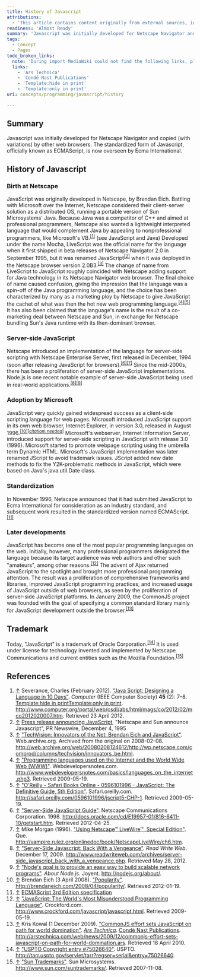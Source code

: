 ```yaml
---
title: History of Javascript
attributions:
  - 'This article contains content originally from external sources, including ones licensed under the CC-BY-SA license. [![cc-by-sa-small-wpd.png](/assets/public/c/c8/cc-by-sa-small-wpd.png)](http://creativecommons.org/licenses/by-sa/3.0/us/)'
readiness: 'Almost Ready'
summary: 'Javascript was initially developed for Netscape Navigator and copied (with variations) by other web browsers.  The standardized form of Javascript, officially known as ECMAScript, is now overseen by Ecma International.'
tags:
  - Concept
  - Pages
todo_broken_links:
  note: 'During import MediaWiki could not find the following links, please fix and adjust this list.'
  links:
    - 'Ars Technica'
    - 'Condé Nast Publications'
    - 'Template:hide in print'
    - 'Template:only in print'
uri: concepts/programming/javascript/history

---
```

## Summary

Javascript was initially developed for Netscape Navigator and copied (with variations) by other web browsers. The standardized form of Javascript, officially known as ECMAScript, is now overseen by Ecma International.

## History of Javascript

### Birth at Netscape

JavaScript was originally developed in Netscape, by Brendan Eich. Battling with Microsoft over the Internet, Netscape considered their client-server solution as a distributed OS, running a portable version of Sun Microsystems' Java. Because Java was a competitor of C++ and aimed at professional programmers, Netscape also wanted a lightweight interpreted language that would complement Java by appealing to nonprofessional programmers, like Microsoft's VB.<sup>[[1]](#cite_note-1)</sup> (see JavaScript and Java) Developed under the name Mocha, LiveScript was the official name for the language when it first shipped in beta releases of Netscape Navigator 2.0 in September 1995, but it was renamed JavaScript<sup>[[2]](#cite_note-2)</sup> when it was deployed in the Netscape browser version 2.0B3.<sup>[[3]](#cite_note-techvision-3)</sup> The change of name from LiveScript to JavaScript roughly coincided with Netscape adding support for Java technology in its Netscape Navigator web browser. The final choice of name caused confusion, giving the impression that the language was a spin-off of the Java programming language, and the choice has been characterized by many as a marketing ploy by Netscape to give JavaScript the cachet of what was then the hot new web programming language.<sup>[[4]](#cite_note-4)[[5]](#cite_note-5)</sup> It has also been claimed that the language's name is the result of a co-marketing deal between Netscape and Sun, in exchange for Netscape bundling Sun's Java runtime with its then-dominant browser.

### Server-side JavaScript

Netscape introduced an implementation of the language for server-side scripting with Netscape Enterprise Server, first released in December, 1994 (soon after releasing JavaScript for browsers).<sup>[[6]](#cite_note-Newscape_JavaScript_Guide-1998-6)[[7]](#cite_note-Morgan-Netcape_LiveWire-7)</sup> Since the mid-2000s, there has been a proliferation of server-side JavaScript implementations. Node.js is one recent notable example of server-side JavaScript being used in real-world applications.<sup>[[8]](#cite_note-RWW-Server-Side-2009-12-17-8)[[9]](#cite_note-node.js-about-9)</sup>

### Adoption by Microsoft

JavaScript very quickly gained widespread success as a client-side scripting language for web pages. Microsoft introduced JavaScript support in its own web browser, Internet Explorer, in version 3.0, released in August 1996.<sup>[[10]](#cite_note-popularity-10)[*[<span title="This claim needs references to reliable sources">citation\\ needed</span>](http://en.wikipedia.org/wiki/Citation_needed)*]</sup> Microsoft's webserver, Internet Information Server, introduced support for server-side scripting in JavaScript with release 3.0 (1996). Microsoft started to promote webpage scripting using the umbrella term Dynamic HTML. Microsoft's JavaScript implementation was later renamed JScript to avoid trademark issues. JScript added new date methods to fix the Y2K-problematic methods in JavaScript, which were based on Java's java.util.Date class.

### Standardization

In November 1996, Netscape announced that it had submitted JavaScript to Ecma International for consideration as an industry standard, and subsequent work resulted in the standardized version named ECMAScript.<sup>[[11]](#cite_note-11)</sup>

### Later developments

JavaScript has become one of the most popular programming languages on the web. Initially, however, many professional programmers denigrated the language because its target audience was web authors and other such "amateurs", among other reasons.<sup>[[12]](#cite_note-12)</sup> The advent of Ajax returned JavaScript to the spotlight and brought more professional programming attention. The result was a proliferation of comprehensive frameworks and libraries, improved JavaScript programming practices, and increased usage of JavaScript outside of web browsers, as seen by the proliferation of server-side JavaScript platforms. In January 2009, the CommonJS project was founded with the goal of specifying a common standard library mainly for JavaScript development outside the browser.<sup>[[13]](#cite_note-13)</sup>

## Trademark

Today, "JavaScript" is a trademark of Oracle Corporation.<sup>[[14]](#cite_note-14)</sup> It is used under license for technology invented and implemented by Netscape Communications and current entities such as the Mozilla Foundation.<sup>[[15]](#cite_note-15)</sup>

## References

1.  <span class="mw-cite-backlink">[↑](#cite_ref-1)</span> <span class="reference-text"><span class="citation Journal">Severance, Charles (February 2012). ["Java Script: Designing a Language in 10 Days"](http://www.computer.org/portal/web/csdl/abs/html/mags/co/2012/02/mco2012020007.htm). *Computer* (IEEE Computer Society) **45** (2): 7–8. [Template:hide in print](/w/index.php?title=Template:hide_in_print&action=edit&redlink=1)[Template:only in print](/w/index.php?title=Template:only_in_print&action=edit&redlink=1)<span class="printonly">. <http://www.computer.org/portal/web/csdl/abs/html/mags/co/2012/02/mco2012020007.htm></span><span class="reference-accessdate">. Retrieved 23 April 2012</span>.</span><span class="Z3988" title="ctx_ver=Z39.88-2004&amp;rft_val_fmt=info%3Aofi%2Ffmt%3Akev%3Amtx%3Ajournal&amp;rft.genre=article&amp;rft.atitle=Java+Script%3A+Designing+a+Language+in+10+Days&amp;rft.jtitle=Computer&amp;rft.aulast=Severance&amp;rft.aufirst=Charles&amp;rft.au=Severance%2C%26%2332%3BCharles&amp;rft.date=February+2012&amp;rft.volume=45&amp;rft.issue=2&amp;rft.pages=7%E2%80%938&amp;rft.pub=IEEE+Computer+Society&amp;rft_id=info:doi/10.1109%2FMC.2012.57&amp;rft_id=http%3A%2F%2Fwww.computer.org%2Fportal%2Fweb%2Fcsdl%2Fabs%2Fhtml%2Fmags%2Fco%2F2012%2F02%2Fmco2012020007.htm&amp;rfr_id=info:sid/en.wikipedia.org:concepts/programming/javascript/history"><span style="display: none;"> </span></span></span>
2.  <span class="mw-cite-backlink">[↑](#cite_ref-2)</span> <span class="reference-text">[Press release announcing JavaScript](http://web.archive.org/web/20070916144913/http://wp.netscape.com/newsref/pr/newsrelease67.html), "Netscape and Sun announce Javascript", PR Newswire, December 4, 1995</span>
3.  <span class="mw-cite-backlink">[↑](#cite_ref-techvision_3-0)</span> <span class="reference-text"><span class="citation web">["TechVision: Innovators of the Net: Brendan Eich and JavaScript"](http://web.archive.org/web/20080208124612/http://wp.netscape.com/comprod/columns/techvision/innovators_be.html). Web.archive.org. Archived from the original on 2008-02-08<span class="printonly">. <http://web.archive.org/web/20080208124612/http://wp.netscape.com/comprod/columns/techvision/innovators_be.html></span>.</span><span class="Z3988" title="ctx_ver=Z39.88-2004&amp;rft_val_fmt=info%3Aofi%2Ffmt%3Akev%3Amtx%3Abook&amp;rft.genre=bookitem&amp;rft.btitle=TechVision%3A+Innovators+of+the+Net%3A+Brendan+Eich+and+JavaScript&amp;rft.atitle=&amp;rft.pub=Web.archive.org&amp;rft_id=http%3A%2F%2Fweb.archive.org%2Fweb%2F20080208124612%2Fhttp%3A%2F%2Fwp.netscape.com%2Fcomprod%2Fcolumns%2Ftechvision%2Finnovators_be.html&amp;rfr_id=info:sid/en.wikipedia.org:concepts/programming/javascript/history"><span style="display: none;"> </span></span></span>
4.  <span class="mw-cite-backlink">[↑](#cite_ref-4)</span> <span class="reference-text"><span class="citation web">["Programming languages used on the Internet and the World Wide Web (WWW)"](http://www.webdevelopersnotes.com/basics/languages_on_the_internet.php3). Webdevelopersnotes.com<span class="printonly">. <http://www.webdevelopersnotes.com/basics/languages_on_the_internet.php3></span><span class="reference-accessdate">. Retrieved 2009-05-19</span>.</span><span class="Z3988" title="ctx_ver=Z39.88-2004&amp;rft_val_fmt=info%3Aofi%2Ffmt%3Akev%3Amtx%3Abook&amp;rft.genre=bookitem&amp;rft.btitle=Programming+languages+used+on+the+Internet+and+the+World+Wide+Web+%28WWW%29&amp;rft.atitle=&amp;rft.pub=Webdevelopersnotes.com&amp;rft_id=http%3A%2F%2Fwww.webdevelopersnotes.com%2Fbasics%2Flanguages_on_the_internet.php3&amp;rfr_id=info:sid/en.wikipedia.org:concepts/programming/javascript/history"><span style="display: none;"> </span></span></span>
5.  <span class="mw-cite-backlink">[↑](#cite_ref-5)</span> <span class="reference-text"><span class="citation web">["O'Reilly - Safari Books Online - 0596101996 - JavaScript: The Definitive Guide, 5th Edition"](http://safari.oreilly.com/0596101996/jscript5-CHP-1). Safari.oreilly.com<span class="printonly">. <http://safari.oreilly.com/0596101996/jscript5-CHP-1></span><span class="reference-accessdate">. Retrieved 2009-05-19</span>.</span><span class="Z3988" title="ctx_ver=Z39.88-2004&amp;rft_val_fmt=info%3Aofi%2Ffmt%3Akev%3Amtx%3Abook&amp;rft.genre=bookitem&amp;rft.btitle=O%27Reilly+-+Safari+Books+Online+-+0596101996+-+JavaScript%3A+The+Definitive+Guide%2C+5th+Edition&amp;rft.atitle=&amp;rft.pub=Safari.oreilly.com&amp;rft_id=http%3A%2F%2Fsafari.oreilly.com%2F0596101996%2Fjscript5-CHP-1&amp;rfr_id=info:sid/en.wikipedia.org:concepts/programming/javascript/history"><span style="display: none;"> </span></span></span>
6.  <span class="mw-cite-backlink">[↑](#cite_ref-Newscape_JavaScript_Guide-1998_6-0)</span> <span class="reference-text"><span class="citation web">["Server-Side JavaScript Guide"](http://docs.oracle.com/cd/E19957-01/816-6411-10/getstart.htm). Netscape Communications Corporation. 1998<span class="printonly">. <http://docs.oracle.com/cd/E19957-01/816-6411-10/getstart.htm></span><span class="reference-accessdate">. Retrieved 2012-04-25</span>.</span><span class="Z3988" title="ctx_ver=Z39.88-2004&amp;rft_val_fmt=info%3Aofi%2Ffmt%3Akev%3Amtx%3Abook&amp;rft.genre=bookitem&amp;rft.btitle=Server-Side+JavaScript+Guide&amp;rft.atitle=&amp;rft.date=1998&amp;rft.pub=Netscape+Communications+Corporation&amp;rft_id=http%3A%2F%2Fdocs.oracle.com%2Fcd%2FE19957-01%2F816-6411-10%2Fgetstart.htm&amp;rfr_id=info:sid/en.wikipedia.org:concepts/programming/javascript/history"><span style="display: none;"> </span></span></span>
7.  <span class="mw-cite-backlink">[↑](#cite_ref-Morgan-Netcape_LiveWire_7-0)</span> <span class="reference-text"><span class="citation web">Mike Morgan (1996). ["Using Netscape™ LiveWire™, Special Edition"](http://vampire.rulez.org/onlinedoc/book/NetscapeLiveWire/ch6.htm). Que<span class="printonly">. <http://vampire.rulez.org/onlinedoc/book/NetscapeLiveWire/ch6.htm></span>.</span><span class="Z3988" title="ctx_ver=Z39.88-2004&amp;rft_val_fmt=info%3Aofi%2Ffmt%3Akev%3Amtx%3Abook&amp;rft.genre=bookitem&amp;rft.btitle=Using+Netscape%E2%84%A2+LiveWire%E2%84%A2%2C+Special+Edition&amp;rft.atitle=&amp;rft.aulast=Mike+Morgan&amp;rft.au=Mike+Morgan&amp;rft.date=1996&amp;rft.pub=Que&amp;rft_id=http%3A%2F%2Fvampire.rulez.org%2Fonlinedoc%2Fbook%2FNetscapeLiveWire%2Fch6.htm&amp;rfr_id=info:sid/en.wikipedia.org:concepts/programming/javascript/history"><span style="display: none;"> </span></span></span>
8.  <span class="mw-cite-backlink">[↑](#cite_ref-RWW-Server-Side-2009-12-17_8-0)</span> <span class="reference-text"><span class="citation web">["Server-Side Javascript: Back With a Vengeance"](http://www.readwriteweb.com/archives/server-side_javascript_back_with_a_vengeance.php). *Read Write Web*. December 17, 2009<span class="printonly">. <http://www.readwriteweb.com/archives/server-side_javascript_back_with_a_vengeance.php></span><span class="reference-accessdate">. Retrieved May 28, 2012</span>.</span><span class="Z3988" title="ctx_ver=Z39.88-2004&amp;rft_val_fmt=info%3Aofi%2Ffmt%3Akev%3Amtx%3Abook&amp;rft.genre=bookitem&amp;rft.btitle=Server-Side+Javascript%3A+Back+With+a+Vengeance&amp;rft.atitle=Read+Write+Web&amp;rft.date=December+17%2C+2009&amp;rft_id=http%3A%2F%2Fwww.readwriteweb.com%2Farchives%2Fserver-side_javascript_back_with_a_vengeance.php&amp;rfr_id=info:sid/en.wikipedia.org:concepts/programming/javascript/history"><span style="display: none;"> </span></span></span>
9.  <span class="mw-cite-backlink">[↑](#cite_ref-node.js-about_9-0)</span> <span class="reference-text"><span class="citation web">["Node's goal is to provide an easy way to build scalable network programs"](http://nodejs.org/about/). *About Node.js*. Joyent<span class="printonly">. <http://nodejs.org/about/></span>.</span><span class="Z3988" title="ctx_ver=Z39.88-2004&amp;rft_val_fmt=info%3Aofi%2Ffmt%3Akev%3Amtx%3Abook&amp;rft.genre=bookitem&amp;rft.btitle=Node%27s+goal+is+to+provide+an+easy+way+to+build+scalable+network+programs&amp;rft.atitle=About+Node.js&amp;rft.pub=Joyent&amp;rft_id=http%3A%2F%2Fnodejs.org%2Fabout%2F&amp;rfr_id=info:sid/en.wikipedia.org:concepts/programming/javascript/history"><span style="display: none;"> </span></span></span>
10. <span class="mw-cite-backlink">[↑](#cite_ref-popularity_10-0)</span> <span class="reference-text"><span class="citation web">Brendan Eich (3 April 2008). ["Popularity"](http://brendaneich.com/2008/04/popularity/)<span class="printonly">. <http://brendaneich.com/2008/04/popularity/></span><span class="reference-accessdate">. Retrieved 2012-01-19</span>.</span><span class="Z3988" title="ctx_ver=Z39.88-2004&amp;rft_val_fmt=info%3Aofi%2Ffmt%3Akev%3Amtx%3Abook&amp;rft.genre=bookitem&amp;rft.btitle=Popularity&amp;rft.atitle=&amp;rft.aulast=Brendan+Eich&amp;rft.au=Brendan+Eich&amp;rft.date=3+April+2008&amp;rft_id=http%3A%2F%2Fbrendaneich.com%2F2008%2F04%2Fpopularity%2F&amp;rfr_id=info:sid/en.wikipedia.org:concepts/programming/javascript/history"><span style="display: none;"> </span></span></span>
11. <span class="mw-cite-backlink">[↑](#cite_ref-11)</span> <span class="reference-text">[ECMAScript 3rd Edition specification](http://www.ecma-international.org/publications/files/ECMA-ST/Ecma-262.pdf)</span>
12. <span class="mw-cite-backlink">[↑](#cite_ref-12)</span> <span class="reference-text"><span class="citation web">["JavaScript: The World's Most Misunderstood Programming Language"](http://www.crockford.com/javascript/javascript.html). Crockford.com<span class="printonly">. <http://www.crockford.com/javascript/javascript.html></span><span class="reference-accessdate">. Retrieved 2009-05-19</span>.</span><span class="Z3988" title="ctx_ver=Z39.88-2004&amp;rft_val_fmt=info%3Aofi%2Ffmt%3Akev%3Amtx%3Abook&amp;rft.genre=bookitem&amp;rft.btitle=JavaScript%3A+The+World%27s+Most+Misunderstood+Programming+Language&amp;rft.atitle=&amp;rft.pub=Crockford.com&amp;rft_id=http%3A%2F%2Fwww.crockford.com%2Fjavascript%2Fjavascript.html&amp;rfr_id=info:sid/en.wikipedia.org:concepts/programming/javascript/history"><span style="display: none;"> </span></span></span>
13. <span class="mw-cite-backlink">[↑](#cite_ref-13)</span> <span class="reference-text"><span class="citation web">Kris Kowal (1 December 2009). ["CommonJS effort sets JavaScript on path for world domination"](http://arstechnica.com/web/news/2009/12/commonjs-effort-sets-javascript-on-path-for-world-domination.ars). *[Ars Technica](/w/index.php?title=Ars_Technica&action=edit&redlink=1)*. [Condé Nast Publications](/w/index.php?title=Cond%C3%A9_Nast_Publications&action=edit&redlink=1)<span class="printonly">. <http://arstechnica.com/web/news/2009/12/commonjs-effort-sets-javascript-on-path-for-world-domination.ars></span><span class="reference-accessdate">. Retrieved 18 April 2010</span>.</span><span class="Z3988" title="ctx_ver=Z39.88-2004&amp;rft_val_fmt=info%3Aofi%2Ffmt%3Akev%3Amtx%3Abook&amp;rft.genre=bookitem&amp;rft.btitle=CommonJS+effort+sets+JavaScript+on+path+for+world+domination&amp;rft.atitle=%5B%5BArs+Technica%5D%5D&amp;rft.aulast=Kris+Kowal&amp;rft.au=Kris+Kowal&amp;rft.date=1+December+2009&amp;rft.pub=%5B%5BCond%C3%A9+Nast+Publications%5D%5D&amp;rft_id=http%3A%2F%2Farstechnica.com%2Fweb%2Fnews%2F2009%2F12%2Fcommonjs-effort-sets-javascript-on-path-for-world-domination.ars&amp;rfr_id=info:sid/en.wikipedia.org:concepts/programming/javascript/history"><span style="display: none;"> </span></span></span>
14. <span class="mw-cite-backlink">[↑](#cite_ref-14)</span> <span class="reference-text"><span class="citation web">["USPTO Copyright entry \#75026640"](http://tarr.uspto.gov/servlet/tarr?regser=serial&entry=75026640). USPTO<span class="printonly">. <http://tarr.uspto.gov/servlet/tarr?regser=serial&entry=75026640></span>.</span><span class="Z3988" title="ctx_ver=Z39.88-2004&amp;rft_val_fmt=info%3Aofi%2Ffmt%3Akev%3Amtx%3Abook&amp;rft.genre=bookitem&amp;rft.btitle=USPTO+Copyright+entry+%2375026640&amp;rft.atitle=&amp;rft.pub=USPTO&amp;rft_id=http%3A%2F%2Ftarr.uspto.gov%2Fservlet%2Ftarr%3Fregser%3Dserial%26entry%3D75026640&amp;rfr_id=info:sid/en.wikipedia.org:concepts/programming/javascript/history"><span style="display: none;"> </span></span></span>
15. <span class="mw-cite-backlink">[↑](#cite_ref-15)</span> <span class="reference-text"><span class="citation web">["Sun Trademarks"](http://www.sun.com/suntrademarks/). Sun Microsystems<span class="printonly">. <http://www.sun.com/suntrademarks/></span><span class="reference-accessdate">. Retrieved 2007-11-08</span>.</span><span class="Z3988" title="ctx_ver=Z39.88-2004&amp;rft_val_fmt=info%3Aofi%2Ffmt%3Akev%3Amtx%3Abook&amp;rft.genre=bookitem&amp;rft.btitle=Sun+Trademarks&amp;rft.atitle=&amp;rft.pub=Sun+Microsystems&amp;rft_id=http%3A%2F%2Fwww.sun.com%2Fsuntrademarks%2F&amp;rfr_id=info:sid/en.wikipedia.org:concepts/programming/javascript/history"><span style="display: none;"> </span></span></span>
